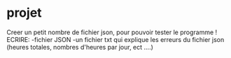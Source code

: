 projet
======
Creer un petit nombre de fichier json, pour pouvoir tester le programme !
ECRIRE:
  -fichier JSON
  -un fichier txt qui explique les erreurs du fichier json (heures totales, nombres d'heures par jour, ect ....)
